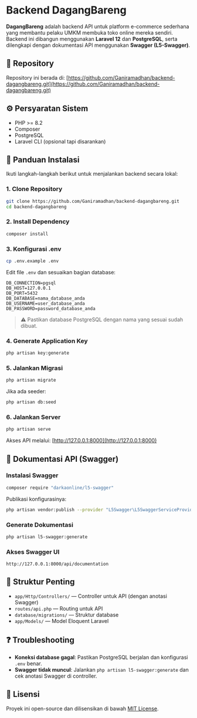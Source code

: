 
# Backend DagangBareng

**DagangBareng** adalah backend API untuk platform e-commerce sederhana yang membantu pelaku UMKM membuka toko online mereka sendiri. Backend ini dibangun menggunakan **Laravel 12** dan **PostgreSQL**, serta dilengkapi dengan dokumentasi API menggunakan **Swagger (L5-Swagger)**.

## 🔗 Repository
Repository ini berada di:
[https://github.com/Ganiramadhan/backend-dagangbareng.git](https://github.com/Ganiramadhan/backend-dagangbareng.git)

## ⚙️ Persyaratan Sistem

- PHP >= 8.2
- Composer
- PostgreSQL
- Laravel CLI (opsional tapi disarankan)

## 🚀 Panduan Instalasi

Ikuti langkah-langkah berikut untuk menjalankan backend secara lokal:

### 1. Clone Repository

```bash
git clone https://github.com/Ganiramadhan/backend-dagangbareng.git
cd backend-dagangbareng
```

### 2. Install Dependency

```bash
composer install
```

### 3. Konfigurasi .env

```bash
cp .env.example .env
```

Edit file `.env` dan sesuaikan bagian database:

```env
DB_CONNECTION=pgsql
DB_HOST=127.0.0.1
DB_PORT=5432
DB_DATABASE=nama_database_anda
DB_USERNAME=user_database_anda
DB_PASSWORD=password_database_anda
```

> ⚠️ Pastikan database PostgreSQL dengan nama yang sesuai sudah dibuat.

### 4. Generate Application Key

```bash
php artisan key:generate
```

### 5. Jalankan Migrasi

```bash
php artisan migrate
```

Jika ada seeder:

```bash
php artisan db:seed
```

### 6. Jalankan Server

```bash
php artisan serve
```

Akses API melalui: [http://127.0.0.1:8000](http://127.0.0.1:8000)

## 📘 Dokumentasi API (Swagger)

### Instalasi Swagger

```bash
composer require "darkaonline/l5-swagger"
```

Publikasi konfigurasinya:

```bash
php artisan vendor:publish --provider "L5Swagger\L5SwaggerServiceProvider"
```

### Generate Dokumentasi

```bash
php artisan l5-swagger:generate
```

### Akses Swagger UI

```
http://127.0.0.1:8000/api/documentation
```

## 📁 Struktur Penting

- `app/Http/Controllers/` — Controller untuk API (dengan anotasi Swagger)
- `routes/api.php` — Routing untuk API
- `database/migrations/` — Struktur database
- `app/Models/` — Model Eloquent Laravel

## ❓ Troubleshooting

- **Koneksi database gagal**: Pastikan PostgreSQL berjalan dan konfigurasi `.env` benar.
- **Swagger tidak muncul**: Jalankan `php artisan l5-swagger:generate` dan cek anotasi Swagger di controller.

## 📄 Lisensi

Proyek ini open-source dan dilisensikan di bawah [MIT License](https://opensource.org/licenses/MIT).
